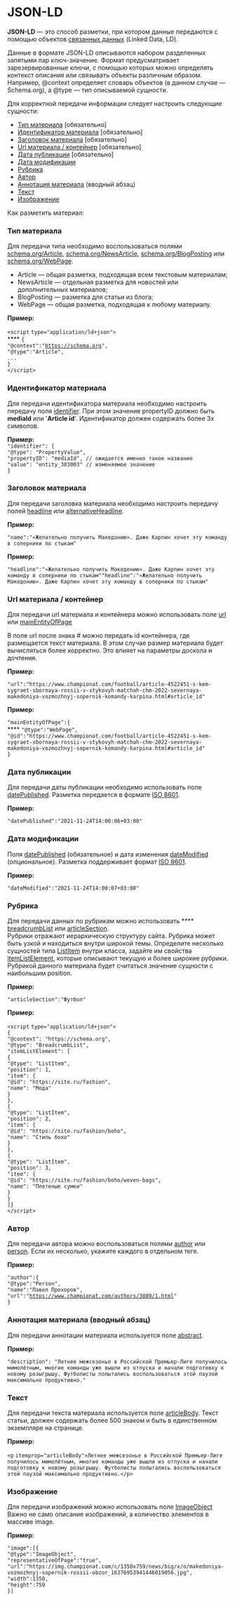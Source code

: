 # JSON-LD

**JSON-LD** — это способ разметки, при котором данные передаются с помощью объектов [связанных данных](https://ru.wikipedia.org/wiki/Linked\_data) (Linked Data, LD).

Данные в формате JSON-LD описываются набором разделенных запятыми пар ключ-значение. Формат предусматривает зарезервированные ключи, с помощью которых можно определять контекст описания или связывать объекты различным образом. Например, @context определяет словарь объектов (в данном случае — Schema.org), а @type — тип описываемой сущности.

Для корректной передачи информации следует настроить следующие сущности:

* [Тип материала](json-ld.md#tip-materiala) \[обязательно]
* [Идентификатор материала](json-ld.md#identifikator-materiala) \[обязательно]
* [Заголовок материала](json-ld.md#id-standartysemanticheskoimikrorazmetki-microdata-zagolovok-required) \[обязательно]
* [Url материала / контейнер](json-ld.md#url-materiala-konteiner) \[обязательно]
* [Дата публикации](json-ld.md#data-publikacii) \[обязательно]
* [Дата модификации](json-ld.md#data-modifikacii)
* [Рубрика](json-ld.md#rubrika)
* [Автор](json-ld.md#avtor)
* [Аннотация материала](json-ld.md#annotaciya-materiala-vvodnyi-abzac) (вводный абзац)
* [Текст](json-ld.md#tekst)
* [Изображение](json-ld.md#izobrazhenie)

Как разметить материал:

### Тип материала

Для передачи типа необходимо воспользоваться полями [schema.org/Article](https://schema.org/Article), [schema.org/NewsArticle](http://schema.org/NewsArticle), [schema.org/BlogPosting](https://schema.org/BlogPosting) или [schema.org/WebPage](https://schema.org/WebPage).

* Article — общая разметка, подходящая всем текстовым материалам;
* NewsArticle — отдельная разметка для новостей или дополнительных материалов;
* BlogPosting — разметка для статьи из блога;
* WebPage — общая разметка, подходящая к любому материалу.

**Пример:**

`<script` `type="application/ld+json">`\
****    `{`\
&#x20;       `"@context":"`[`https://schema.org`](https://schema.org/)`",`\
&#x20;       `"@type":"Article",`\
&#x20;       `...`\
&#x20;   `}`\
`</script>`

### Идентификатор материала

Для передачи идентификатора материала необходимо настроить передачу поля [identifier](https://schema.org/identifier). При этом значение propertyID должно быть **mediaId** или '**Article id**'. Идентификатор должен содержать более 3х символов.

**Пример:**\
`"identifier": {`\
&#x20;   `"@type": "PropertyValue",`\
&#x20;   `"propertyID": "mediaId", // ожидается именно такое название`\
&#x20;   `"value": "entity_303003" // изменяемое значение`\
`}`

### **Заголовок материала** <a href="#id-standartysemanticheskoimikrorazmetki-microdata-zagolovok-required" id="id-standartysemanticheskoimikrorazmetki-microdata-zagolovok-required"></a>

Для передачи заголовка материала необходимо настроить передачу полей [headline](https://schema.org/headline) или [alternativeHeadline](https://schema.org/alternativeHeadline).&#x20;

**Пример:**

`"name":"«Желательно получить Македонию». Даже Карпин хочет эту команду в соперники по стыкам"`

**Пример:**

`"headline":"«Желательно получить Македонию». Даже Карпин хочет эту команду в соперники по стыкам""headline":"«Желательно получить Македонию». Даже Карпин хочет эту команду в соперники по стыкам"`

### Url материала / контейнер

Для передачи url материала и контейнера можно использовать поле [url](https://schema.org/url) или [mainEntityOfPage](https://schema.org/mainEntityOfPage)

В поле url после знака # можно передать id контейнера, где размещается текст материала. В этом случае размер материала будет вычисляться более корректно. Это влияет на параметры доскола и дочтения.

**Пример:**

`"url":"https://www.championat.com/football/article-4522451-s-kem-sygraet-sbornaya-rossii-v-stykovyh-matchah-chm-2022-severnaya-makedoniya-vozmozhnyj-sopernik-komandy-karpina.html#article_id"`

**Пример:**

`"mainEntityOfPage":{`\
****    `"@type":"WebPage",`\
&#x20;   `"@id":"https://www.championat.com/football/article-4522451-s-kem-sygraet-sbornaya-rossii-v-stykovyh-matchah-chm-2022-severnaya-makedoniya-vozmozhnyj-sopernik-komandy-karpina.html#article_id"`\
`}`

### Дата публикации

Для передачи даты публикации необходимо использовать поле [datePublished](https://schema.org/datePublished). Разметка передается в формате [ISO 8601](https://www.iso.org/standard/40874.html).

**Пример:**&#x20;

`"datePublished":"2021-11-24T14:00:06+03:00"`

### Дата модификации

Поля [datePublished](https://schema.org/datePublished) (обязательное) и дата изменения [dateModified](https://schema.org/dateModified) (опциональное). Разметка поддерживает формат [ISO 8601](https://www.iso.org/standard/40874.html).

**Пример:**

`"dateModified":"2021-11-24T14:00:07+03:00"`

### Рубрика

Для передачи данных по рубрикам можно использовать **** [breadcrumbList](https://schema.org/BreadcrumbList) или [articleSection](https://schema.org/articleSection).\
Рубрики отражают иерархическую структуру сайта. Рубрика может быть узкой и находиться внутри широкой темы. Определите несколько сущностей типа [ListItem](https://schema.org/ListItem) внутри класса, задайте им свойства [itemListElement](https://schema.org/itemListElement), которые описывают текущую и более широкие рубрики. Рубрикой данного материала будет считаться значение сущности с наибольшим position.

**Пример:**

`"articleSection":"Футбол"`

**Пример:**

`<script` `type="application/ld+json">`\
`{`\
&#x20;`"@context": "https://schema.org",`\
&#x20;`"@type": "BreadcrumbList",`\
&#x20;`"itemListElement": [`\
&#x20;`{`\
&#x20;   `"@type": "ListItem",`\
&#x20;   `"position": 1,`\
&#x20;    `"item": {`\
&#x20;        `"@id": "https://site.ru/fashion",`\
&#x20;        `"name": "Мода"`\
&#x20;     `}`\
&#x20;`},`\
&#x20;`{`\
&#x20;    `"@type": "ListItem",`\
&#x20;    `"position": 2,`\
&#x20;    `"item": {`\
&#x20;         `"@id": "https://site.ru/fashion/boho",`\
&#x20;         `"name": "Стиль бохо"`\
&#x20;    `}`\
&#x20;`},`\
&#x20;`{`\
&#x20;    `"@type": "ListItem",`\
&#x20;    `"position": 3,`\
&#x20;    `"item": {`\
&#x20;         `"@id": "https://site.ru/fashion/boho/woven-bags",`\
&#x20;         `"name": "Плетеные сумки"`\
&#x20;    `}`\
&#x20;`}`\
`]}`\
`</script>`

### Автор

Для передачи автора можно воспользоваться полями [author](https://schema.org/author) или [person](https://schema.org/Person). Если их несколько, укажите каждого в отдельном теге.

**Пример:**

`"author":{`\
&#x20;   `"@type":"Person",`\
&#x20;   `"name":"Павел Прохоров",`\
&#x20;   `"url":"`[`https://www.championat.com/authors/3889/1.html`](https://www.championat.com/authors/3889/1.html)`"`\
`}`

### Аннотация материала (вводный абзац)

Для передачи аннотации материала используется поле [abstract](https://schema.org/abstract).

**Пример:**

`"description": "Летнее межсезонье в Российской Премьер-Лиге получилось мимолётным, многие команды уже вышли из отпуска и начали подготовку к новому розыгрышу. Футболисты попытались воспользоваться этой паузой максимально продуктивно."`

### Текст

Для передачи текста материала используется поле [articleBody](https://schema.org/articleBody). Текст статьи, должен содержать более 500 знаком и быть в единственном экземпляре на странице.

**Пример:**

`<p` `itemprop="articleBody">Летнее межсезонье в Российской Премьер-Лиге получилось мимолётным, многие команды уже вышли из отпуска и начали подготовку к новому розыгрышу. Футболисты попытались воспользоваться этой паузой максимально продуктивно.</p>`

### Изображение

Для передачи изображений можно использовать поле [ImageObject](https://schema.org/ImageObject) Важно не само описание изображений, а количество элементов в массиве image.

**Пример:**

`"image":[{`\
&#x20;   `"@type":"ImageObject",`\
&#x20;   `"representativeOfPage":"true",`\
&#x20;   `"url":"https://img.championat.com/c/1350x759/news/big/x/o/makedoniya-vozmozhnyj-sopernik-rossii-obzor_16376953941446019056.jpg",`\
&#x20;   `"width":1350,`\
&#x20;   `"height":759`\
`}]`
